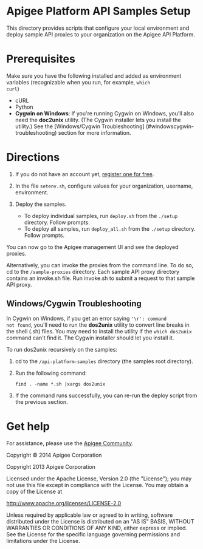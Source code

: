 # Apigee Platform API Samples Setup

This directory provides scripts that configure your local environment and deploy sample API proxies to your organization on the Apigee API Platform.

# Prerequisites

Make sure you have the following installed and added as environment variables (recognizable when you run, for example, <code>which curl</code>)

* cURL
* Python
* **Cygwin on Windows**: If you're running Cygwin on Windows, you'll also need the **doc2unix** utility. (The Cygwin installer lets you install the utility.) See the [Windows/Cygwin Troubleshooting] (#windowscygwin-troubleshooting) section for more information.


# Directions

1. If you do not have an account yet, [register one for free](https://accounts.apigee.com/accounts/sign_up).

2. In the file `setenv.sh`, configure values for your organization, username, environment.

3. Deploy the samples.

    * To deploy individual samples, run `deploy.sh` from the `./setup` directory.
Follow prompts.
	* To deploy all samples, run `deploy_all.sh` from the `./setup` directory. 
Follow prompts.

You can now go to the Apigee management UI and see the deployed proxies.

Alternatively, you can invoke the proxies from the command line. To do so, cd to the `/sample-proxies` directory. Each sample API proxy directory contains an invoke.sh file. Run invoke.sh to submit a request to that sample API proxy.

## Windows/Cygwin Troubleshooting

In Cygwin on Windows, if you get an error saying <code>'\r': command not found</code>, you'll need to run the **dos2unix** utility to convert line breaks in the shell (.sh) files. You may need to install the utility if the <code>which dos2unix</code> command can't find it. The Cygwin installer should let you install it.

To run dos2unix recursively on the samples:

1. cd to the `/api-platform-samples` directory (the samples root directory).

2. Run the following command:

    <code>find . -name *.sh |xargs dos2unix</code>

3. If the command runs successfully, you can re-run the deploy script from the previous section.

# Get help

For assistance, please use the [Apigee Community](http://community.apigee.com/).

Copyright © 2014 Apigee Corporation

Copyright 2013 Apigee Corporation

Licensed under the Apache License, Version 2.0 (the "License"); you may not use
this file except in compliance with the License. You may obtain a copy
of the License at

http://www.apache.org/licenses/LICENSE-2.0

Unless required by applicable law or agreed to in writing, software
distributed under the License is distributed on an "AS IS" BASIS,
WITHOUT WARRANTIES OR CONDITIONS OF ANY KIND, either express or implied.
See the License for the specific language governing permissions and
limitations under the License.